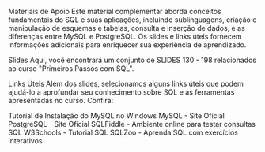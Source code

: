 Materiais de Apoio
Este material complementar aborda conceitos fundamentais do SQL e suas aplicações, incluindo sublinguagens, criação e manipulação de esquemas e tabelas, consulta e inserção de dados, e as diferenças entre MySQL e PostgreSQL. Os slides e links úteis fornecem informações adicionais para enriquecer sua experiência de aprendizado.

Slides
Aqui, você encontrará um conjunto de SLIDES 130 - 198 relacionados ao curso "Primeiros Passos com SQL".

Links Úteis 
Além dos slides, selecionamos alguns links úteis que podem ajudá-lo a aprofundar seu conhecimento sobre SQL e as ferramentas apresentadas no curso. Confira:

Tutorial de Instalação do MySQL no Windows
MySQL - Site Oficial
PostgreSQL - Site Oficial
SQLFiddle - Ambiente online para testar consultas SQL
W3Schools - Tutorial SQL
SQLZoo - Aprenda SQL com exercícios interativos